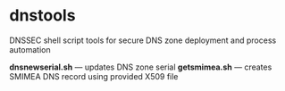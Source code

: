 # dnstools
DNSSEC shell script tools for secure DNS zone deployment and process automation

 **dnsnewserial.sh** — updates DNS zone serial
 **getsmimea.sh** — creates SMIMEA DNS record using provided X509 file
